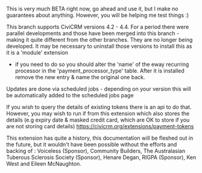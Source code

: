 This is very much BETA right now, go ahead and use it, but I make no guarantees about anything.
However, you will be helping me test things :)

This branch supports CiviCRM versions 4.2 - 4.4. For a period there were parallel developments and those
have been merged into this branch - making it quite different from the other branches. They are no longer
being developed. It may be necessary to uninstall those versions to install this as it is a 'module' extension
- if you need to do so you should alter the 'name' of the eway recurring processor in the 'payment_processor_type'
table. After it is installed remove the new entry & name the original one back.

Updates are done via scheduled jobs - depending on your version this will be automatically added to the scheduled jobs page

If you wish to query the details of existing tokens there is an api to do that. However, you may wish to run if from this extension which also stores the details (e.g expiry date & masked credit card, which are OK to store if you are not storing card details) https://civicrm.org/extensions/payment-tokens

This extension has quite a history, this documentation will be fleshed out in the future, but it wouldn't have been possible without the efforts and backing of : Voiceless (Sponsor), Community Builders, The Australasian Tuberous Sclerosis Society (Sponsor), Henare Degan, RIGPA (Sponsor), Ken West and Eileen McNaughton.
